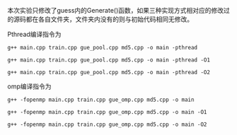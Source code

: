 本次实验只修改了guess内的Generate()函数，如果三种实现方式相对应的修改过的源码都在各自文件夹，文件夹内没有的则与初始代码相同无修改。

Pthread编译指令为

    g++ main.cpp train.cpp gue_pool.cpp md5.cpp -o main -pthread
    
    g++ main.cpp train.cpp gue_pool.cpp md5.cpp -o main -pthread -O1
    
    g++ main.cpp train.cpp gue_pool.cpp md5.cpp -o main -pthread -O2

omp编译指令为

    g++ -fopenmp main.cpp train.cpp gue_omp.cpp md5.cpp -o main
    
    g++ -fopenmp main.cpp train.cpp gue_omp.cpp md5.cpp -o main -O1
    
    g++ -fopenmp main.cpp train.cpp gue_omp.cpp md5.cpp -o main -O2
    
